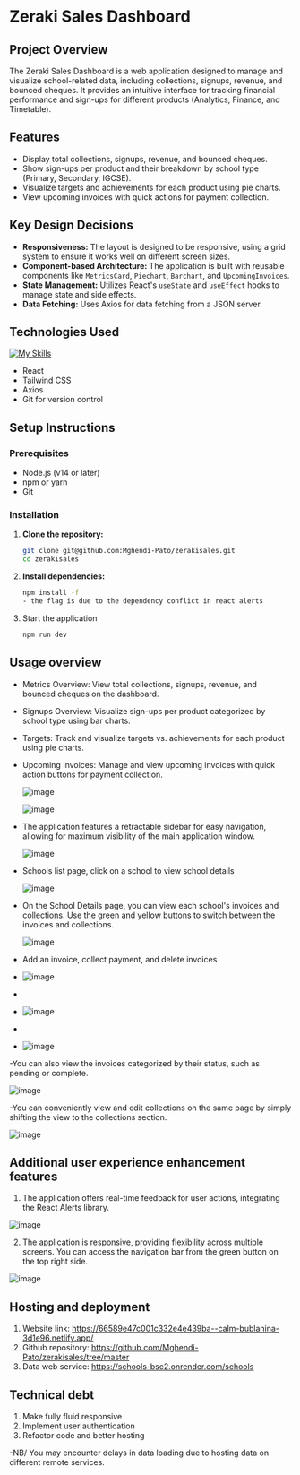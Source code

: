 # Zeraki Sales Dashboard

## Project Overview

The Zeraki Sales Dashboard is a web application designed to manage and visualize school-related data, including collections, signups, revenue, and bounced cheques. It provides an intuitive interface for tracking financial performance and sign-ups for different products (Analytics, Finance, and Timetable).

## Features

- Display total collections, signups, revenue, and bounced cheques.
- Show sign-ups per product and their breakdown by school type (Primary, Secondary, IGCSE).
- Visualize targets and achievements for each product using pie charts.
- View upcoming invoices with quick actions for payment collection.

## Key Design Decisions

- **Responsiveness:** The layout is designed to be responsive, using a grid system to ensure it works well on different screen sizes.
- **Component-based Architecture:** The application is built with reusable components like `MetricsCard`, `Piechart`, `Barchart`, and `UpcomingInvoices`.
- **State Management:** Utilizes React's `useState` and `useEffect` hooks to manage state and side effects.
- **Data Fetching:** Uses Axios for data fetching from a JSON server.

## Technologies Used

[![My Skills](https://skillicons.dev/icons?i=git,react,tailwind,github&perline=10)](https://skillicons.dev)

- React
- Tailwind CSS
- Axios
- Git for version control

## Setup Instructions

### Prerequisites

- Node.js (v14 or later)
- npm or yarn
- Git

### Installation

1. **Clone the repository:**

   ```sh
   git clone git@github.com:Mghendi-Pato/zerakisales.git
   cd zerakisales
2. **Install dependencies:**
    ```sh
   npm install -f
   - the flag is due to the dependency conflict in react alerts
4. Start the application
    ```sh
   npm run dev

## Usage overview
- Metrics Overview: View total collections, signups, revenue, and bounced cheques on the dashboard.
- Signups Overview: Visualize sign-ups per product categorized by school type using bar charts.
- Targets: Track and visualize targets vs. achievements for each product using pie charts.
- Upcoming Invoices: Manage and view upcoming invoices with quick action buttons for payment collection.
  
  ![image](https://github.com/Mghendi-Pato/zerakisales/assets/106270504/660bac47-8bef-4ee7-aa37-e818cba33235)

  ![image](https://github.com/Mghendi-Pato/zerakisales/assets/106270504/5e5880ba-f600-47db-99b6-72e2449ee878)

- The application features a retractable sidebar for easy navigation, allowing for maximum visibility of the main application window.

  ![image](https://github.com/Mghendi-Pato/zerakisales/assets/106270504/7c07631f-3a91-4d4b-b955-414b0a89f72a)

- Schools list page, click on a school to view school details

  ![image](https://github.com/Mghendi-Pato/zerakisales/assets/106270504/160d7d38-c3e1-405c-adab-27749973a18e)

- On the School Details page, you can view each school's invoices and collections. Use the green and yellow buttons to switch between the invoices and collections.

  ![image](https://github.com/Mghendi-Pato/zerakisales/assets/106270504/fd3f5c1a-f3bb-4f48-9bdd-61374418ca7b)

- Add an invoice, collect payment, and delete invoices
- ![image](https://github.com/Mghendi-Pato/zerakisales/assets/106270504/fe968fe1-6d85-4eed-8c70-0f39a5f3db31)
- 
- ![image](https://github.com/Mghendi-Pato/zerakisales/assets/106270504/cdd8f507-6af5-4979-8d1e-93295448eefb)
- 
- ![image](https://github.com/Mghendi-Pato/zerakisales/assets/106270504/474a3535-e515-4f2e-aa38-6763a536975f)
  
-You can also view the invoices categorized by their status, such as pending or complete.

![image](https://github.com/Mghendi-Pato/zerakisales/assets/106270504/21a7112d-3076-412b-908a-594328e96d38)

-You can conveniently view and edit collections on the same page by simply shifting the view to the collections section.

![image](https://github.com/Mghendi-Pato/zerakisales/assets/106270504/b4edd572-0ee6-44b3-ba72-0e8a862011a8)

## Additional user experience enhancement features

1. The application offers real-time feedback for user actions, integrating the React Alerts library.

![image](https://github.com/Mghendi-Pato/zerakisales/assets/106270504/4fe03a6a-ed77-4b0c-957e-7fae32b7990c)

2. The application is responsive, providing flexibility across multiple screens. You can access the navigation bar from the green button on the top right side.
   
![image](https://github.com/Mghendi-Pato/zerakisales/assets/106270504/c94d9816-0805-4930-8ca0-f93cfeeac65e)

## Hosting and deployment

1. Website link: https://66589e47c001c332e4e439ba--calm-bublanina-3d1e96.netlify.app/
2. Github repository: https://github.com/Mghendi-Pato/zerakisales/tree/master
3. Data web service: https://schools-bsc2.onrender.com/schools

## Technical debt
1. Make fully fluid responsive
2. Implement user authentication
3. Refactor code and better hosting


-NB/ You may encounter delays in data loading due to hosting data on different remote services.






















